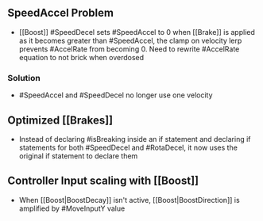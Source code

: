 ## SpeedAccel Problem
- [[Boost]] #SpeedDecel sets #SpeedAccel to 0 when [[Brake]] is applied as it becomes greater than #SpeedAccel, the clamp on velocity lerp prevents #AccelRate from becoming 0. Need to rewrite #AccelRate equation to not brick when overdosed

### Solution
- #SpeedAccel and #SpeedDecel no longer use one velocity 

## Optimized [[Brakes]]
- Instead of declaring #isBreaking inside an if statement and declaring if statements for both #SpeedDecel and #RotaDecel, it now uses the original if statement to declare them

## Controller Input scaling with [[Boost]]
- When [[Boost|BoostDecay]] isn't active, [[Boost|BoostDirection]] is amplified by #MoveInputY value 